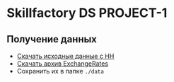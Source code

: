 # Skillfactory DS PROJECT-1

## Получение данных

- [Скачать исходные данные c HH](https://drive.google.com/file/d/1Kb78mAWYKcYlellTGhIjPI-bCcKbGuTn/view)
- [Скачать архив ExchangeRates](https://lms.skillfactory.ru/assets/courseware/v1/15abf80f45a2f3e93c3274101b451c67/asset-v1:SkillFactory+DSPR-2.0+14JULY2021+type@asset+block/ExchangeRates.zip)
- Сохранить их в папке `./data`
